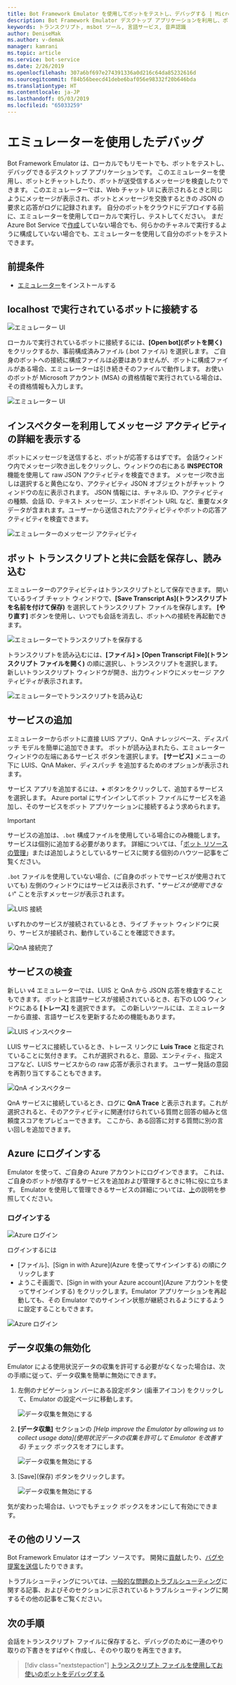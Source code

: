 ```yaml
---
title: Bot Framework Emulator を使用してボットをテストし、デバッグする | Microsoft Docs
description: Bot Framework Emulator デスクトップ アプリケーションを利用し、ボットを検査、試験、デバッグする方法について説明します。
keywords: トランスクリプト, msbot ツール, 言語サービス, 音声認識
author: DeniseMak
ms.author: v-demak
manager: kamrani
ms.topic: article
ms.service: bot-service
ms.date: 2/26/2019
ms.openlocfilehash: 307a6bf697e274391336a0d216c64da85232616d
ms.sourcegitcommit: f84b56beecd41debe6baf056e98332f20b646bda
ms.translationtype: HT
ms.contentlocale: ja-JP
ms.lasthandoff: 05/03/2019
ms.locfileid: "65033259"
---
```

# <a name="debug-with-the-emulator"></a>エミュレーターを使用したデバッグ

Bot Framework Emulator は、ローカルでもリモートでも、ボットをテストし、デバッグできるデスクトップ アプリケーションです。 このエミュレーターを使用し、ボットとチャットしたり、ボットが送受信するメッセージを検査したりできます。 このエミュレーターでは、Web チャット UI に表示されるときと同じようにメッセージが表示され、ボットとメッセージを交換するときの JSON の要求と応答がログに記録されます。 自分のボットをクラウドにデプロイする前に、エミュレーターを使用してローカルで実行し、テストしてください。 まだ Azure Bot Service で[作成](./bot-service-quickstart.md)していない場合でも、何らかのチャネルで実行するように構成していない場合でも、エミュレーターを使用して自分のボットをテストできます。

## <a name="prerequisites"></a>前提条件
- [エミュレーター](https://aka.ms/Emulator-wiki-getting-started)をインストールする

## <a name="connect-to-a-bot-running-on-localhost"></a>localhost で実行されているボットに接続する

![エミュレーター UI](media/emulator-v4/emulator-welcome.png)

ローカルで実行されているボットに接続するには、**[Open bot]\(ボットを開く\)** をクリックするか、事前構成済みファイル (.bot ファイル) を選択します。 ご自身のボットへの接続に構成ファイルは必要はありませんが、ボットに構成ファイルがある場合、エミュレーターは引き続きそのファイルで動作します。 お使いのボットが Microsoft アカウント (MSA) の資格情報で実行されている場合は、その資格情報も入力します。

![エミュレーター UI](media/emulator-v4/emulator-open-bot.png)

## <a name="view-detailed-message-activity-with-the-inspector"></a>インスペクターを利用してメッセージ アクティビティの詳細を表示する

ボットにメッセージを送信すると、ボットが応答するはずです。 会話ウィンドウ内でメッセージ吹き出しをクリックし、ウィンドウの右にある **INSPECTOR** 機能を使用して raw JSON アクティビティを検査できます。 メッセージ吹き出しは選択すると黄色になり、アクティビティ JSON オブジェクトがチャット ウィンドウの左に表示されます。 JSON 情報には、チャネル ID、アクティビティの種類、会話 ID、テキスト メッセージ、エンドポイント URL など、重要なメタデータが含まれます。ユーザーから送信されたアクティビティやボットの応答アクティビティを検査できます。 

![エミュレーターのメッセージ アクティビティ](media/emulator-v4/emulator-view-message-activity-03.png)

## <a name="save-and-load-conversations-with-bot-transcripts"></a>ボット トランスクリプトと共に会話を保存し、読み込む

エミュレーターのアクティビティはトランスクリプトとして保存できます。 開いているライブ チャット ウィンドウで、**[Save Transcript As]\(トランスクリプトを名前を付けて保存\)** を選択してトランスクリプト ファイルを保存します。 **[やり直す]** ボタンを使用し、いつでも会話を消去し、ボットへの接続を再起動できます。  

![エミュレーターでトランスクリプトを保存する](media/emulator-v4/emulator-save-transcript.png)

トランスクリプトを読み込むには、**[ファイル] > [Open Transcript File]\(トランスクリプト ファイルを開く\)** の順に選択し、トランスクリプトを選択します。 新しいトランスクリプト ウィンドウが開き、出力ウィンドウにメッセージ アクティビティが表示されます。 

![エミュレーターでトランスクリプトを読み込む](media/emulator-v4/emulator-load-transcript.png)

## <a name="add-services"></a>サービスの追加 

エミュレーターからボットに直接 LUIS アプリ、QnA ナレッジベース、ディスパッチ モデルを簡単に追加できます。 ボットが読み込まれたら、エミュレーター ウィンドウの左端にあるサービス ボタンを選択します。 **[サービス]** メニューの下に LUIS、QnA Maker、ディスパッチ を追加するためのオプションが表示されます。 

サービス アプリを追加するには、**+** ボタンをクリックして、追加するサービスを選択します。 Azure portal にサインインしてボット ファイルにサービスを追加し、そのサービスをボット アプリケーションに接続するよう求められます。 

> [!IMPORTANT]
> サービスの追加は、`.bot` 構成ファイルを使用している場合にのみ機能します。 サービスは個別に追加する必要があります。 詳細については、「[ボット リソースの管理](v4sdk/bot-file-basics.md)」または追加しようとしているサービスに関する個別のハウツー記事をご覧ください。
>
> `.bot` ファイルを使用していない場合、(ご自身のボットでサービスが使用されていても) 左側のウィンドウにはサービスは表示されず、"*サービスが使用できない*" ことを示すメッセージが表示されます。

![LUIS 接続](media/emulator-v4/emulator-connect-luis-btn.png)

いずれかのサービスが接続されているとき、ライブ チャット ウィンドウに戻り、サービスが接続され、動作していることを確認できます。 

![QnA 接続完了](media/emulator-v4/emulator-view-message-activity.png)

## <a name="inspect-services"></a>サービスの検査

新しい v4 エミュレーターでは、LUIS と QnA から JSON 応答を検査することもできます。 ボットと言語サービスが接続されているとき、右下の LOG ウィンドウにある **[トレース]** を選択できます。 この新しいツールには、エミュレーターから直接、言語サービスを更新するための機能もあります。 

![LUIS インスペクター](media/emulator-v4/emulator-luis-inspector.png)

LUIS サービスに接続しているとき、トレース リンクに **Luis Trace** と指定されていることに気付きます。 これが選択されると、意図、エンティティ、指定スコアなど、LUIS サービスからの raw 応答が表示されます。 ユーザー発話の意図を再割り当てすることもできます。 

![QnA インスペクター](media/emulator-v4/emulator-qna-inspector.png)

QnA サービスに接続しているとき、ログに **QnA Trace** と表示されます。これが選択されると、そのアクティビティに関連付けられている質問と回答の組みと信頼度スコアをプレビューできます。 ここから、ある回答に対する質問に別の言い回しを追加できます。

<!--## Configure ngrok

If you are using Windows and you are running the Bot Framework Emulator behind a firewall or other network boundary and want to connect to a bot that is hosted remotely, you must install and configure **ngrok** tunneling software. The Bot Framework Emulator integrates tightly with ngrok tunnelling software (developed by [inconshreveable][inconshreveable]), and can launch it automatically when it is needed.

Open the **Emulator Settings**, enter the path to ngrok, select whether or not to bypass ngrok for local addresses, and click **Save**.

![ngrok path](media/emulator-v4/emulator-ngrok-path.png)
-->

## <a name="login-to-azure"></a>Azure にログインする

Emulator を使って、ご自身の Azure アカウントにログインできます。 これは、ご自身のボットが依存するサービスを追加および管理するときに特に役に立ちます。 Emulator を使用して管理できるサービスの詳細については、[上](#add-services)の説明を参照してください。

### <a name="to-login"></a>ログインする

![Azure ログイン](media/emulator-v4/emulator-azure-login.png)

ログインするには
- [ファイル]、[Sign in with Azure]\(Azure を使ってサインインする\) の順にクリックします
- ようこそ画面で、[Sign in with your Azure account]\(Azure アカウントを使ってサインインする\) をクリックします。Emulator アプリケーションを再起動しても、その Emulator でのサインイン状態が継続されるようにするように設定することもできます。

![Azure ログイン](media/emulator-v4/emulator-azure-login-success.png)

## <a name="disabling-data-collection"></a>データ収集の無効化

Emulator による使用状況データの収集を許可する必要がなくなった場合は、次の手順に従って、データ収集を簡単に無効にできます。

1. 左側のナビゲーション バーにある設定ボタン (歯車アイコン) をクリックして、Emulator の設定ページに移動します。

    ![データ収集を無効にする](media/emulator-v4/emulator-disable-data-1.png)

2. **[データ収集]** セクションの *[Help improve the Emulator by allowing us to collect usage data]\(使用状況データの収集を許可して Emulator を改善する\)* チェック ボックスをオフにします。

    ![データ収集を無効にする](media/emulator-v4/emulator-disable-data-2.png)

3. [Save]\(保存\) ボタンをクリックします。

    ![データ収集を無効にする](media/emulator-v4/emulator-disable-data-3.png)
    
気が変わった場合は、いつでもチェック ボックスをオンにして有効にできます。

## <a name="additional-resources"></a>その他のリソース

Bot Framework Emulator はオープン ソースです。 開発に[貢献][EmulatorGithubContribute]したり、[バグや提案を送信][EmulatorGithubBugs]したりできます。

トラブルシューティングについては、[一般的な問題のトラブルシューティング](bot-service-troubleshoot-bot-configuration.md)に関する記事、およびそのセクションに示されているトラブルシューティングに関するその他の記事をご覧ください。

## <a name="next-steps"></a>次の手順

会話をトランスクリプト ファイルに保存すると、デバッグのために一連のやり取りの下書きをすばやく作成し、そのやり取りを再生できます。

> [!div class="nextstepaction"]
> [トランスクリプト ファイルを使用してお使いのボットをデバッグする](~/v4sdk/bot-builder-debug-transcript.md)

<!-- Footnote-style URLs -->

[EmulatorGithubContribute]: https://github.com/Microsoft/BotFramework-Emulator/wiki/How-to-Contribute
[EmulatorGithubBugs]: https://github.com/Microsoft/BotFramework-Emulator/wiki/Submitting-Bugs-%26-Suggestions

[ngrokDownload]: https://ngrok.com/
[inconshreveable]: https://inconshreveable.com/
